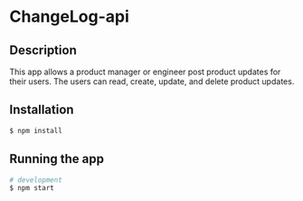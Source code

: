# ChangeLog-api
 
## Description
This app allows a product manager or engineer post product updates for their users. The users can read, create, update, and delete product updates.

## Installation

```bash
$ npm install
```

## Running the app

```bash
# development
$ npm start

